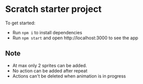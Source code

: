 # Scratch starter project

To get started:

- Run `npm i` to install dependencies
- Run `npm start` and open http://localhost:3000 to see the app


## Note
- At max only 2 sprites can be added.
- No action can be added after repeat
- Actions can't be deleted when animation is in progress